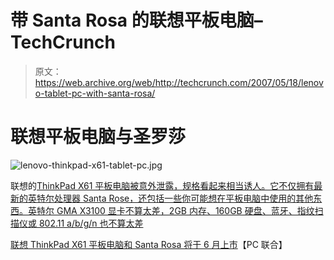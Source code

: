 # 带 Santa Rosa 的联想平板电脑–TechCrunch

> 原文：<https://web.archive.org/web/http://techcrunch.com/2007/05/18/lenovo-tablet-pc-with-santa-rosa/>

# 联想平板电脑与圣罗莎

![lenovo-thinkpad-x61-tablet-pc.jpg](img/070b878f017d9299da708ffa6670c658.png)

联想的[ThinkPad X61 平板电脑被意外泄露，规格看起来相当诱人。它不仅拥有最新的英特尔处理器 Santa Rose，还包括一些你可能想在平板电脑中使用的其他东西。英特尔 GMA X3100 显卡不算太差，2GB 内存、160GB 硬盘、蓝牙、指纹扫描仪或 802.11 a/b/g/n 也不算太差](https://web.archive.org/web/20201124132516/https://crunchbase.com/organization/lenovo)

[联想 ThinkPad X61 平板电脑和 Santa Rosa 将于 6 月上市](https://web.archive.org/web/20201124132516/http://pcjoint.com/lenovo-thinkpad-x61-tablet-pc-with-santa-rosa-coming-in-june/)【PC 联合】
